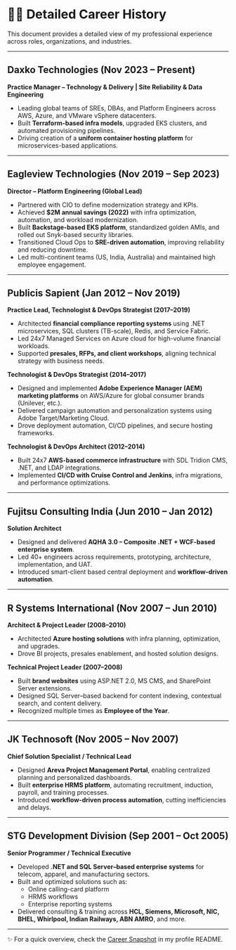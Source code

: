 # 🧑‍💼 Detailed Career History

This document provides a detailed view of my professional experience across roles, organizations, and industries.

---

## Daxko Technologies (Nov 2023 – Present)  
**Practice Manager – Technology & Delivery | Site Reliability & Data Engineering**  

- Leading global teams of SREs, DBAs, and Platform Engineers across AWS, Azure, and VMware vSphere datacenters.  
- Built **Terraform-based infra models**, upgraded EKS clusters, and automated provisioning pipelines.  
- Driving creation of a **uniform container hosting platform** for microservices-based applications.  

---

## Eagleview Technologies (Nov 2019 – Sep 2023)  
**Director – Platform Engineering (Global Lead)**  

- Partnered with CIO to define modernization strategy and KPIs.  
- Achieved **$2M annual savings (2022)** with infra optimization, automation, and workload modernization.  
- Built **Backstage-based EKS platform**, standardized golden AMIs, and rolled out Snyk-based security libraries.  
- Transitioned Cloud Ops to **SRE-driven automation**, improving reliability and reducing downtime.  
- Led multi-continent teams (US, India, Australia) and maintained high employee engagement.  

---

## Publicis Sapient (Jan 2012 – Nov 2019)  
**Practice Lead, Technologist & DevOps Strategist (2017–2019)**  
- Architected **financial compliance reporting systems** using .NET microservices, SQL clusters (TB-scale), Redis, and Service Fabric.  
- Led 24x7 Managed Services on Azure cloud for high-volume financial workloads.  
- Supported **presales, RFPs, and client workshops**, aligning technical strategy with business needs.  

**Technologist & DevOps Strategist (2014–2017)**  
- Designed and implemented **Adobe Experience Manager (AEM) marketing platforms** on AWS/Azure for global consumer brands (Unilever, etc.).  
- Delivered campaign automation and personalization systems using Adobe Target/Marketing Cloud.  
- Drove deployment automation, CI/CD pipelines, and secure hosting frameworks.  

**Technologist & DevOps Architect (2012–2014)**  
- Built 24x7 **AWS-based commerce infrastructure** with SDL Tridion CMS, .NET, and LDAP integrations.  
- Implemented **CI/CD with Cruise Control and Jenkins**, infra migrations, and performance optimizations.  

---

## Fujitsu Consulting India (Jun 2010 – Jan 2012)  
**Solution Architect**  

- Designed and delivered **AQHA 3.0 – Composite .NET + WCF-based enterprise system**.  
- Led 40+ engineers across requirements, prototyping, architecture, implementation, and UAT.  
- Introduced smart-client based central deployment and **workflow-driven automation**.  

---

## R Systems International (Nov 2007 – Jun 2010)  
**Architect & Project Leader (2008–2010)**  
- Architected **Azure hosting solutions** with infra planning, optimization, and upgrades.  
- Drove BI projects, presales enablement, and hosted solution designs.  

**Technical Project Leader (2007–2008)**  
- Built **brand websites** using ASP.NET 2.0, MS CMS, and SharePoint Server extensions.  
- Designed SQL Server–based backend for content indexing, contextual search, and content delivery.  
- Recognized multiple times as **Employee of the Year**.  

---

## JK Technosoft (Nov 2005 – Nov 2007)  
**Chief Solution Specialist / Technical Lead**  

- Designed **Areva Project Management Portal**, enabling centralized planning and personalized dashboards.  
- Built **enterprise HRMS platform**, automating recruitment, induction, payroll, and training processes.  
- Introduced **workflow-driven process automation**, cutting inefficiencies and delays.  

---

## STG Development Division (Sep 2001 – Oct 2005)  
**Senior Programmer / Technical Executive**  

- Developed **.NET and SQL Server–based enterprise systems** for telecom, apparel, and manufacturing sectors.  
- Built and optimized solutions such as:  
  - Online calling-card platform  
  - HRMS workflows  
  - Enterprise reporting systems  
- Delivered consulting & training across **HCL, Siemens, Microsoft, NIC, BHEL, Whirlpool, Indian Railways, ABN AMRO**, and more.  

---

✨ For a quick overview, check the [Career Snapshot](./README.md#-career-snapshot) in my profile README.  
